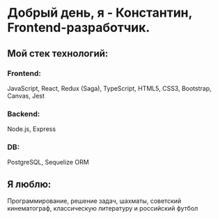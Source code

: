# Добрый день, я - Константин, Frontend-разработчик.
## Мой стек технологий:
### Frontend:
JavaScript, React, Redux (Saga), TypeScript, HTML5, CSS3, Bootstrap, Canvas, Jest

### Backend:
Node.js, Express

### DB:
PostgreSQL, Sequelize ORM

## Я люблю:
Программирование, решение задач, шахматы, советский кинематограф, классическую литературу и российский футбол

<!--
**Stanze-von-S/Stanze-von-S** is a ✨ _special_ ✨ repository because its `README.md` (this file) appears on your GitHub profile.

Here are some ideas to get you started:

- 🔭 I’m currently working on ...
- 🌱 I’m currently learning ...
- 👯 I’m looking to collaborate on ...
- 🤔 I’m looking for help with ...
- 💬 Ask me about ...
- 📫 How to reach me: ...
- 😄 Pronouns: ...
- ⚡ Fun fact: ...
-->

